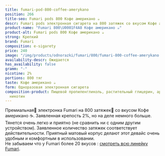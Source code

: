 ```yaml
---
title: fumari-pod-800-coffee-amerykano
position: 266
title-seo: Fumari pods 800 Кофе американо ☕
descr: Fumari pods электронная сигарета на 800 затяжек со вкусом Кофе американо ☕
product-name: "Fumari 800\U0001F4A8 Кофе американо ☕"
product-alt: Fumari pods 800 Кофе американо ☕
strong: Крепкий
brand: Fumari
composition: e-sigarety
price: 240
image: "/img/products/odnorazki/fumari/800/fumari-800-coffee-amerykano.png"
availability-descr: Ожидается
has_availability: false
gramm: "-"
nicotine: 2%
portions: 800 тяг
taste: Кофе американо ☕
form: Одноразовая электронная сигарета
composition-product: Пищевой пропиленгликоль, растительный глицерин, ароматизатор,
  никотин
---
```


Премиальная🥇 электронка Fumari на 800 затяжек💨 со вкусом Кофе американо ☕. Заявленная крепость 2%, но на деле немного больше. Тянется очень легко и приятно (не сравнить ни с одним другим устройством). Заявленное количество затяжек соответствует действительности. Приятный матовый корпус делают этот девайс очень удобным и комфортным в использовании.<br>
Не забываем что у Fumari более 20 вкусов : [смотреть всю линейку Fumari](/fumari).